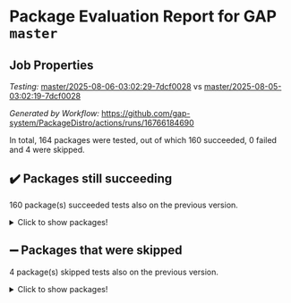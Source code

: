 # Package Evaluation Report for GAP `master`

## Job Properties

*Testing:* [master/2025-08-06-03:02:29-7dcf0028](https://github.com/gap-system/PackageDistro/blob/data/reports/master/2025-08-06-03:02:29-7dcf0028) vs [master/2025-08-05-03:02:19-7dcf0028](https://github.com/gap-system/PackageDistro/blob/data/reports/master/2025-08-05-03:02:19-7dcf0028)

*Generated by Workflow:* https://github.com/gap-system/PackageDistro/actions/runs/16766184690

In total, 164 packages were tested, out of which 160 succeeded, 0 failed and 4 were skipped.

## :heavy_check_mark: Packages still succeeding

160 package(s) succeeded tests also on the previous version.
<details><summary>Click to show packages!</summary>

- 4ti2interface 2024.11-01 [(success)](https://github.com/gap-system/PackageDistro/actions/runs/16766184690/job/47471891817)
- ace 5.7.0 [(success)](https://github.com/gap-system/PackageDistro/actions/runs/16766184690/job/47471891795)
- aclib 1.3.2 [(success)](https://github.com/gap-system/PackageDistro/actions/runs/16766184690/job/47471891798)
- agt 0.3.1 [(success)](https://github.com/gap-system/PackageDistro/actions/runs/16766184690/job/47471891824)
- alco 1.1.1 [(success)](https://github.com/gap-system/PackageDistro/actions/runs/16766184690/job/47471891849)
- alnuth 3.2.1 [(success)](https://github.com/gap-system/PackageDistro/actions/runs/16766184690/job/47471891801)
- anupq 3.3.1 [(success)](https://github.com/gap-system/PackageDistro/actions/runs/16766184690/job/47471891799)
- atlasrep 2.1.9 [(success)](https://github.com/gap-system/PackageDistro/actions/runs/16766184690/job/47471891827)
- autodoc 2025.05.09 [(success)](https://github.com/gap-system/PackageDistro/actions/runs/16766184690/job/47471891808)
- automata 1.16 [(success)](https://github.com/gap-system/PackageDistro/actions/runs/16766184690/job/47471891797)
- automgrp 1.3.3 [(success)](https://github.com/gap-system/PackageDistro/actions/runs/16766184690/job/47471891807)
- autpgrp 1.11.1 [(success)](https://github.com/gap-system/PackageDistro/actions/runs/16766184690/job/47471891804)
- cap 2025.07-08 [(success)](https://github.com/gap-system/PackageDistro/actions/runs/16766184690/job/47471891814)
- caratinterface 2.3.7 [(success)](https://github.com/gap-system/PackageDistro/actions/runs/16766184690/job/47471891816)
- cddinterface 2025.06.24 [(success)](https://github.com/gap-system/PackageDistro/actions/runs/16766184690/job/47471891802)
- circle 1.6.6 [(success)](https://github.com/gap-system/PackageDistro/actions/runs/16766184690/job/47471891813)
- classicpres 1.22 [(success)](https://github.com/gap-system/PackageDistro/actions/runs/16766184690/job/47471891806)
- cohomolo 1.6.11 [(success)](https://github.com/gap-system/PackageDistro/actions/runs/16766184690/job/47471891897)
- congruence 1.2.7 [(success)](https://github.com/gap-system/PackageDistro/actions/runs/16766184690/job/47471891854)
- corefreesub 0.6 [(success)](https://github.com/gap-system/PackageDistro/actions/runs/16766184690/job/47471891837)
- corelg 1.57 [(success)](https://github.com/gap-system/PackageDistro/actions/runs/16766184690/job/47471891825)
- crime 1.6 [(success)](https://github.com/gap-system/PackageDistro/actions/runs/16766184690/job/47471891881)
- crisp 1.4.6 [(success)](https://github.com/gap-system/PackageDistro/actions/runs/16766184690/job/47471891841)
- crypting 0.10.6 [(success)](https://github.com/gap-system/PackageDistro/actions/runs/16766184690/job/47471891835)
- cryst 4.1.29 [(success)](https://github.com/gap-system/PackageDistro/actions/runs/16766184690/job/47471891869)
- crystcat 1.1.10 [(success)](https://github.com/gap-system/PackageDistro/actions/runs/16766184690/job/47471891862)
- ctbllib 1.3.11 [(success)](https://github.com/gap-system/PackageDistro/actions/runs/16766184690/job/47471891896)
- cubefree 1.20 [(success)](https://github.com/gap-system/PackageDistro/actions/runs/16766184690/job/47471891956)
- curlinterface 2.4.2 [(success)](https://github.com/gap-system/PackageDistro/actions/runs/16766184690/job/47471891842)
- cvec 2.8.4 [(success)](https://github.com/gap-system/PackageDistro/actions/runs/16766184690/job/47471891905)
- datastructures 0.3.3 [(success)](https://github.com/gap-system/PackageDistro/actions/runs/16766184690/job/47471891845)
- deepthought 1.0.9 [(success)](https://github.com/gap-system/PackageDistro/actions/runs/16766184690/job/47471891889)
- design 1.8.2 [(success)](https://github.com/gap-system/PackageDistro/actions/runs/16766184690/job/47471891836)
- difsets 2.3.1 [(success)](https://github.com/gap-system/PackageDistro/actions/runs/16766184690/job/47471891847)
- digraphs 1.10.0 [(success)](https://github.com/gap-system/PackageDistro/actions/runs/16766184690/job/47471891867)
- edim 1.3.8 [(success)](https://github.com/gap-system/PackageDistro/actions/runs/16766184690/job/47471891864)
- example 4.4.1 [(success)](https://github.com/gap-system/PackageDistro/actions/runs/16766184690/job/47471891848)
- examplesforhomalg 2023.10-01 [(success)](https://github.com/gap-system/PackageDistro/actions/runs/16766184690/job/47471891833)
- factint 1.6.3 [(success)](https://github.com/gap-system/PackageDistro/actions/runs/16766184690/job/47471891892)
- ferret 1.0.14 [(success)](https://github.com/gap-system/PackageDistro/actions/runs/16766184690/job/47471891872)
- fga 1.5.0 [(success)](https://github.com/gap-system/PackageDistro/actions/runs/16766184690/job/47471891853)
- fining 1.5.6 [(success)](https://github.com/gap-system/PackageDistro/actions/runs/16766184690/job/47471891873)
- float 1.0.7 [(success)](https://github.com/gap-system/PackageDistro/actions/runs/16766184690/job/47471891904)
- format 1.4.4 [(success)](https://github.com/gap-system/PackageDistro/actions/runs/16766184690/job/47471891913)
- forms 1.2.13 [(success)](https://github.com/gap-system/PackageDistro/actions/runs/16766184690/job/47471891844)
- fplsa 1.2.6 [(success)](https://github.com/gap-system/PackageDistro/actions/runs/16766184690/job/47471891874)
- fr 2.4.13 [(success)](https://github.com/gap-system/PackageDistro/actions/runs/16766184690/job/47471891935)
- francy 2.0.3 [(success)](https://github.com/gap-system/PackageDistro/actions/runs/16766184690/job/47471891885)
- fwtree 1.3 [(success)](https://github.com/gap-system/PackageDistro/actions/runs/16766184690/job/47471891866)
- gapdoc 1.6.7 [(success)](https://github.com/gap-system/PackageDistro/actions/runs/16766184690/job/47471891893)
- gauss 2024.11-01 [(success)](https://github.com/gap-system/PackageDistro/actions/runs/16766184690/job/47471891899)
- gaussforhomalg 2024.08-01 [(success)](https://github.com/gap-system/PackageDistro/actions/runs/16766184690/job/47471891891)
- gbnp 1.1.0 [(success)](https://github.com/gap-system/PackageDistro/actions/runs/16766184690/job/47471891875)
- generalizedmorphismsforcap 2025.07-01 [(success)](https://github.com/gap-system/PackageDistro/actions/runs/16766184690/job/47471891898)
- genss 1.6.9 [(success)](https://github.com/gap-system/PackageDistro/actions/runs/16766184690/job/47471891865)
- gradedmodules 2024.12-01 [(success)](https://github.com/gap-system/PackageDistro/actions/runs/16766184690/job/47471891901)
- gradedringforhomalg 2024.07-01 [(success)](https://github.com/gap-system/PackageDistro/actions/runs/16766184690/job/47471891921)
- grape 4.9.2 [(success)](https://github.com/gap-system/PackageDistro/actions/runs/16766184690/job/47471891918)
- groupoids 1.78 [(success)](https://github.com/gap-system/PackageDistro/actions/runs/16766184690/job/47471891906)
- grpconst 2.6.5 [(success)](https://github.com/gap-system/PackageDistro/actions/runs/16766184690/job/47471891890)
- guarana 0.96.3 [(success)](https://github.com/gap-system/PackageDistro/actions/runs/16766184690/job/47471891942)
- guava 3.20 [(success)](https://github.com/gap-system/PackageDistro/actions/runs/16766184690/job/47471891955)
- hap 1.70 [(success)](https://github.com/gap-system/PackageDistro/actions/runs/16766184690/job/47471891959)
- hapcryst 0.1.15 [(success)](https://github.com/gap-system/PackageDistro/actions/runs/16766184690/job/47471891937)
- hecke 1.5.4 [(success)](https://github.com/gap-system/PackageDistro/actions/runs/16766184690/job/47471891931)
- help 4.0 [(success)](https://github.com/gap-system/PackageDistro/actions/runs/16766184690/job/47471891951)
- homalg 2024.01-01 [(success)](https://github.com/gap-system/PackageDistro/actions/runs/16766184690/job/47471891941)
- homalgtocas 2023.11-01 [(success)](https://github.com/gap-system/PackageDistro/actions/runs/16766184690/job/47471891902)
- ibnp 0.15 [(success)](https://github.com/gap-system/PackageDistro/actions/runs/16766184690/job/47471891923)
- idrel 2.48 [(success)](https://github.com/gap-system/PackageDistro/actions/runs/16766184690/job/47471891929)
- images 1.3.3 [(success)](https://github.com/gap-system/PackageDistro/actions/runs/16766184690/job/47471891907)
- inducereduce 1.1 [(success)](https://github.com/gap-system/PackageDistro/actions/runs/16766184690/job/47471891932)
- intpic 0.4.0 [(success)](https://github.com/gap-system/PackageDistro/actions/runs/16766184690/job/47471891925)
- io 4.9.3 [(success)](https://github.com/gap-system/PackageDistro/actions/runs/16766184690/job/47471891928)
- io_forhomalg 2023.02-04 [(success)](https://github.com/gap-system/PackageDistro/actions/runs/16766184690/job/47471891972)
- irredsol 1.4.4 [(success)](https://github.com/gap-system/PackageDistro/actions/runs/16766184690/job/47471892034)
- json 2.2.3 [(success)](https://github.com/gap-system/PackageDistro/actions/runs/16766184690/job/47471891949)
- jupyterkernel 1.5.1 [(success)](https://github.com/gap-system/PackageDistro/actions/runs/16766184690/job/47471891947)
- jupyterviz 1.5.6 [(success)](https://github.com/gap-system/PackageDistro/actions/runs/16766184690/job/47471891917)
- kan 1.37 [(success)](https://github.com/gap-system/PackageDistro/actions/runs/16766184690/job/47471891958)
- kbmag 1.5.11 [(success)](https://github.com/gap-system/PackageDistro/actions/runs/16766184690/job/47471891953)
- laguna 3.9.7 [(success)](https://github.com/gap-system/PackageDistro/actions/runs/16766184690/job/47471891939)
- liealgdb 2.2.1 [(success)](https://github.com/gap-system/PackageDistro/actions/runs/16766184690/job/47471891950)
- liepring 2.9.1 [(success)](https://github.com/gap-system/PackageDistro/actions/runs/16766184690/job/47471891948)
- liering 2.4.2 [(success)](https://github.com/gap-system/PackageDistro/actions/runs/16766184690/job/47471891930)
- linearalgebraforcap 2025.07-03 [(success)](https://github.com/gap-system/PackageDistro/actions/runs/16766184690/job/47471891952)
- lins 0.9 [(success)](https://github.com/gap-system/PackageDistro/actions/runs/16766184690/job/47471891983)
- localizeringforhomalg 2023.10-01 [(success)](https://github.com/gap-system/PackageDistro/actions/runs/16766184690/job/47471892017)
- loops 3.4.4 [(success)](https://github.com/gap-system/PackageDistro/actions/runs/16766184690/job/47471891975)
- lpres 1.1.1 [(success)](https://github.com/gap-system/PackageDistro/actions/runs/16766184690/job/47471891954)
- majoranaalgebras 1.5.2 [(success)](https://github.com/gap-system/PackageDistro/actions/runs/16766184690/job/47471891970)
- mapclass 1.4.6 [(success)](https://github.com/gap-system/PackageDistro/actions/runs/16766184690/job/47471891973)
- matgrp 0.71 [(success)](https://github.com/gap-system/PackageDistro/actions/runs/16766184690/job/47471892011)
- matricesforhomalg 2024.11-02 [(success)](https://github.com/gap-system/PackageDistro/actions/runs/16766184690/job/47471891994)
- modisom 3.0.0 [(success)](https://github.com/gap-system/PackageDistro/actions/runs/16766184690/job/47471892009)
- modulepresentationsforcap 2025.06-02 [(success)](https://github.com/gap-system/PackageDistro/actions/runs/16766184690/job/47471891963)
- modules 2024.12-01 [(success)](https://github.com/gap-system/PackageDistro/actions/runs/16766184690/job/47471892001)
- monoidalcategories 2025.07-06 [(success)](https://github.com/gap-system/PackageDistro/actions/runs/16766184690/job/47471891971)
- nconvex 2024.12-01 [(success)](https://github.com/gap-system/PackageDistro/actions/runs/16766184690/job/47471892036)
- nilmat 1.4.2 [(success)](https://github.com/gap-system/PackageDistro/actions/runs/16766184690/job/47471891986)
- nock 1.5 [(success)](https://github.com/gap-system/PackageDistro/actions/runs/16766184690/job/47471892039)
- normalizinterface 1.4.1 [(success)](https://github.com/gap-system/PackageDistro/actions/runs/16766184690/job/47471891964)
- nq 2.5.11 [(success)](https://github.com/gap-system/PackageDistro/actions/runs/16766184690/job/47471892003)
- numericalsgps 1.4.0 [(success)](https://github.com/gap-system/PackageDistro/actions/runs/16766184690/job/47471891993)
- openmath 11.5.3 [(success)](https://github.com/gap-system/PackageDistro/actions/runs/16766184690/job/47471891981)
- orb 5.0.1 [(success)](https://github.com/gap-system/PackageDistro/actions/runs/16766184690/job/47471891977)
- packagemanager 1.6.3 [(success)](https://github.com/gap-system/PackageDistro/actions/runs/16766184690/job/47471891995)
- patternclass 2.4.5 [(success)](https://github.com/gap-system/PackageDistro/actions/runs/16766184690/job/47471891965)
- permut 2.0.5 [(success)](https://github.com/gap-system/PackageDistro/actions/runs/16766184690/job/47471892023)
- polenta 1.3.11 [(success)](https://github.com/gap-system/PackageDistro/actions/runs/16766184690/job/47471891969)
- polymaking 0.8.7 [(success)](https://github.com/gap-system/PackageDistro/actions/runs/16766184690/job/47471892033)
- primgrp 3.4.4 [(success)](https://github.com/gap-system/PackageDistro/actions/runs/16766184690/job/47471892031)
- profiling 2.6.2 [(success)](https://github.com/gap-system/PackageDistro/actions/runs/16766184690/job/47471892101)
- qdistrnd 0.9.5 [(success)](https://github.com/gap-system/PackageDistro/actions/runs/16766184690/job/47471891990)
- qpa 1.35 [(success)](https://github.com/gap-system/PackageDistro/actions/runs/16766184690/job/47471891999)
- quagroup 1.8.4 [(success)](https://github.com/gap-system/PackageDistro/actions/runs/16766184690/job/47471892013)
- radiroot 2.9 [(success)](https://github.com/gap-system/PackageDistro/actions/runs/16766184690/job/47471892024)
- rcwa 4.7.1 [(success)](https://github.com/gap-system/PackageDistro/actions/runs/16766184690/job/47471892007)
- rds 1.8 [(success)](https://github.com/gap-system/PackageDistro/actions/runs/16766184690/job/47471892041)
- recog 1.4.4 [(success)](https://github.com/gap-system/PackageDistro/actions/runs/16766184690/job/47471892022)
- repndecomp 1.3.0 [(success)](https://github.com/gap-system/PackageDistro/actions/runs/16766184690/job/47471892084)
- repsn 3.1.2 [(success)](https://github.com/gap-system/PackageDistro/actions/runs/16766184690/job/47471892053)
- resclasses 4.7.3 [(success)](https://github.com/gap-system/PackageDistro/actions/runs/16766184690/job/47471892012)
- ringsforhomalg 2024.11-02 [(success)](https://github.com/gap-system/PackageDistro/actions/runs/16766184690/job/47471892040)
- sco 2023.08-01 [(success)](https://github.com/gap-system/PackageDistro/actions/runs/16766184690/job/47471892008)
- scscp 2.4.3 [(success)](https://github.com/gap-system/PackageDistro/actions/runs/16766184690/job/47471892028)
- semigroups 5.5.3 [(success)](https://github.com/gap-system/PackageDistro/actions/runs/16766184690/job/47471892027)
- sglppow 2.4 [(success)](https://github.com/gap-system/PackageDistro/actions/runs/16766184690/job/47471892044)
- sgpviz 0.999.6 [(success)](https://github.com/gap-system/PackageDistro/actions/runs/16766184690/job/47471892055)
- simpcomp 2.1.14 [(success)](https://github.com/gap-system/PackageDistro/actions/runs/16766184690/job/47471892006)
- singular 2024.06.03 [(success)](https://github.com/gap-system/PackageDistro/actions/runs/16766184690/job/47471892096)
- sl2reps 1.1 [(success)](https://github.com/gap-system/PackageDistro/actions/runs/16766184690/job/47471892050)
- sla 1.6.2 [(success)](https://github.com/gap-system/PackageDistro/actions/runs/16766184690/job/47471892100)
- smallantimagmas 0.4.1 [(success)](https://github.com/gap-system/PackageDistro/actions/runs/16766184690/job/47471892068)
- smallgrp 1.5.4 [(success)](https://github.com/gap-system/PackageDistro/actions/runs/16766184690/job/47471892077)
- smallsemi 0.7.2 [(success)](https://github.com/gap-system/PackageDistro/actions/runs/16766184690/job/47471892079)
- sonata 2.9.6 [(success)](https://github.com/gap-system/PackageDistro/actions/runs/16766184690/job/47471892091)
- sophus 1.27 [(success)](https://github.com/gap-system/PackageDistro/actions/runs/16766184690/job/47471892093)
- sotgrps 1.3 [(success)](https://github.com/gap-system/PackageDistro/actions/runs/16766184690/job/47471892069)
- spinsym 1.5.2 [(success)](https://github.com/gap-system/PackageDistro/actions/runs/16766184690/job/47471892070)
- standardff 1.0 [(success)](https://github.com/gap-system/PackageDistro/actions/runs/16766184690/job/47471892065)
- symbcompcc 1.3.2 [(success)](https://github.com/gap-system/PackageDistro/actions/runs/16766184690/job/47471892078)
- thelma 1.3 [(success)](https://github.com/gap-system/PackageDistro/actions/runs/16766184690/job/47471892060)
- tomlib 1.2.11 [(success)](https://github.com/gap-system/PackageDistro/actions/runs/16766184690/job/47471892081)
- toolsforhomalg 2025.05-01 [(success)](https://github.com/gap-system/PackageDistro/actions/runs/16766184690/job/47471892066)
- toric 1.9.6 [(success)](https://github.com/gap-system/PackageDistro/actions/runs/16766184690/job/47471892074)
- transgrp 3.6.5 [(success)](https://github.com/gap-system/PackageDistro/actions/runs/16766184690/job/47471892064)
- typeset 1.2.3 [(success)](https://github.com/gap-system/PackageDistro/actions/runs/16766184690/job/47471892082)
- ugaly 4.1.3 [(success)](https://github.com/gap-system/PackageDistro/actions/runs/16766184690/job/47471892083)
- unipot 1.6 [(success)](https://github.com/gap-system/PackageDistro/actions/runs/16766184690/job/47471892092)
- unitlib 5.0.0 [(success)](https://github.com/gap-system/PackageDistro/actions/runs/16766184690/job/47471892061)
- utils 0.89 [(success)](https://github.com/gap-system/PackageDistro/actions/runs/16766184690/job/47471892114)
- uuid 0.7 [(success)](https://github.com/gap-system/PackageDistro/actions/runs/16766184690/job/47471892090)
- walrus 0.9991 [(success)](https://github.com/gap-system/PackageDistro/actions/runs/16766184690/job/47471892086)
- wedderga 4.11.1 [(success)](https://github.com/gap-system/PackageDistro/actions/runs/16766184690/job/47471892076)
- wpe 0.8 [(success)](https://github.com/gap-system/PackageDistro/actions/runs/16766184690/job/47471892072)
- xmod 2.95 [(success)](https://github.com/gap-system/PackageDistro/actions/runs/16766184690/job/47471892075)
- xmodalg 1.32 [(success)](https://github.com/gap-system/PackageDistro/actions/runs/16766184690/job/47471892087)
- yangbaxter 0.10.7 [(success)](https://github.com/gap-system/PackageDistro/actions/runs/16766184690/job/47471892085)
- zeromqinterface 0.17 [(success)](https://github.com/gap-system/PackageDistro/actions/runs/16766184690/job/47471892073)
</details>

## :heavy_minus_sign: Packages that were skipped

4 package(s) skipped tests also on the previous version.
<details><summary>Click to show packages!</summary>

- browse 1.8.21 [(skipped)](https://github.com/gap-system/PackageDistro/actions/runs/16766184690/job/47471568331)
- itc 1.5.1 [(skipped)](https://github.com/gap-system/PackageDistro/actions/runs/16766184690/job/47471568331)
- polycyclic 2.16 [(skipped)](https://github.com/gap-system/PackageDistro/actions/runs/16766184690/job/47471568331)
- xgap 4.32 [(skipped)](https://github.com/gap-system/PackageDistro/actions/runs/16766184690/job/47471568331)
</details>

